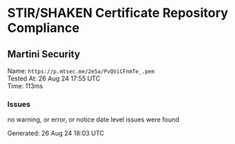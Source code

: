 # STIR/SHAKEN Certificate Repository Compliance

## Martini Security

Name: `https://p.mtsec.me/2e5a/PvQViCFnmTe_.pem`\
Tested At: 26 Aug 24 17:55 UTC\
Time: 113ms

### Issues

no warning, or error, or notice date level issues were found

Generated: 26 Aug 24 18:03 UTC